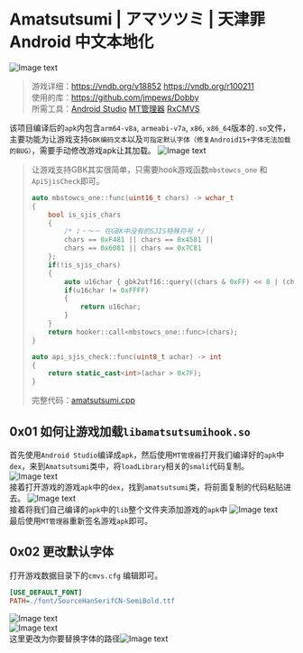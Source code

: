 # Amatsutsumi | アマツツミ | 天津罪 Android 中文本地化
![Image text](https://raw.githubusercontent.com/cokkeijigen/amatsutsumi_android/master/pictures/img_amatsutsumi_00.png)<br>
> 游戏详细：https://vndb.org/v18852  https://vndb.org/r100211 <br>
> 使用的库：https://github.com/jmpews/Dobby <br>
> 所需工具：[Android Studio](https://developer.android.com/studio) [MT管理器](https://mt2.cn/) [RxCMVS](https://github.com/ZQF-ReVN/RxCMVS) <br>

该项目编译后的`apk`内包含`arm64-v8a`, `armeabi-v7a`, `x86`, `x86_64`版本的`.so`文件，主要功能为让游戏支持`GBK编码文本`以及`可指定默认字体（修复Android15+字体无法加载的BUG）`，需要手动修改游戏apk让其加载。
![Image text](https://raw.githubusercontent.com/cokkeijigen/amatsutsumi_android/master/pictures/img_amatsutsumi_01.png)<br>

> 让游戏支持GBK其实很简单，只需要hook游戏函数`mbstowcs_one` 和`ApiSjisCheck`即可。
> ```cpp
> auto mbstowcs_one::func(uint16_t chars) -> wchar_t
> {
>     bool is_sjis_chars
>     {
>         /* ♪・～－ 在GBK中没有的SJIS特殊符号 */
>         chars == 0xF481 || chars == 0x4581 ||
>         chars == 0x6081 || chars == 0x7C81
>     };
>     if(!is_sjis_chars)
>     {
>         auto u16char { gbk2utf16::query((chars & 0xFF) << 8 | (chars >> 8)) };
>         if(u16char != 0xFFFF)
>         {
>             return u16char;
>         }
>     }
>     return hooker::call<mbstowcs_one::func>(chars);
> }
> 
> auto api_sjis_check::func(uint8_t achar) -> int
> {
>     return static_cast<int>(achar > 0x7F);
> }
> ```
>
> 完整代码：[amatsutsumi.cpp](https://github.com/cokkeijigen/Amatsutsumi-Android/blob/master/amatsutsumi/app/src/main/cpp/src/amatsutsumi.cpp)
## 0x01 如何让游戏加载`libamatsutsumihook.so`
首先使用`Android Studio`编译成`apk`，然后使用`MT管理器`打开我们编译好的`apk`中`dex`，来到`Amatsutsumi`类中，将`loadLibrary`相关的`smali`代码复制。
![Image text](https://raw.githubusercontent.com/cokkeijigen/amatsutsumi_android/master/pictures/img_amatsutsumi_02.png)<br>
接着打开游戏的游戏`apk`中的`dex`，找到`amatsutsumi`类，将前面复制的代码粘贴进去。
![Image text](https://raw.githubusercontent.com/cokkeijigen/amatsutsumi_android/master/pictures/img_amatsutsumi_03.png)<br>
接着将我们自己编译的`apk`中的`lib`整个文件夹添加游戏的`apk`中
![Image text](https://raw.githubusercontent.com/cokkeijigen/amatsutsumi_android/master/pictures/img_amatsutsumi_04.png)<br>
最后使用`MT管理器`重新签名游戏`apk`即可。

## 0x02 更改默认字体
打开游戏数据目录下的`cmvs.cfg` 编辑即可。
```cfg
[USE_DEFAULT_FONT]
PATH=./font/SourceHanSerifCN-SemiBold.ttf
```
![Image text](https://raw.githubusercontent.com/cokkeijigen/amatsutsumi_android/master/pictures/img_amatsutsumi_05.png)<br>
![Image text](https://raw.githubusercontent.com/cokkeijigen/amatsutsumi_android/master/pictures/img_amatsutsumi_06.png)<br>
这里更改为你要替换字体的路径![Image text](https://raw.githubusercontent.com/cokkeijigen/amatsutsumi_android/master/pictures/img_amatsutsumi_07.png)<br>
